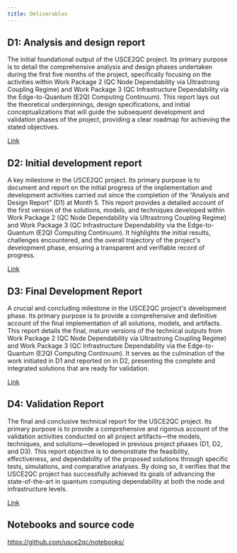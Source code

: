 ```yaml
---
title: Deliverables
---
```


## D1: Analysis and design report

The initial foundational output of the USCE2QC project. Its primary purpose is to detail the comprehensive analysis and design phases undertaken during the first five months of the project, specifically focusing on the activities within Work Package 2 (QC Node Dependability via Ultrastrong Coupling Regime) and Work Package 3 (QC Infrastructure Dependability via the Edge-to-Quantum (E2Q) Computing Continuum). This report lays out the theoretical underpinnings, design specifications, and initial conceptualizations that will guide the subsequent development and validation phases of the project, providing a clear roadmap for achieving the stated objectives.

<a href="https://docs.google.com/document/d/e/2PACX-1vTznZI6789d3OnNLFUbrmGfiZ2LZmFnZ_mhyPN4MQ5ktkQGdz__Bu7UxJBzBF9Zkw/pub" target="_blank">Link</a>

## D2: Initial development report

A key milestone in the USCE2QC project. Its primary purpose is to document and report on the initial progress of the implementation and development activities carried out since the completion of the “Analysis and Design Report” (D1) at Month 5. This report provides a detailed account of the first version of the solutions, models, and techniques developed within Work Package 2 (QC Node Dependability via Ultrastrong Coupling Regime) and Work Package 3 (QC Infrastructure Dependability via the Edge-to-Quantum (E2Q) Computing Continuum). It highlights the initial results, challenges encountered, and the overall trajectory of the project's development phase, ensuring a transparent and verifiable record of progress.

<a href="https://docs.google.com/document/d/e/2PACX-1vTC6xib2D801MjEb_0vCufmoubAFpDklKig2y7SBiiToWBIPwlC1bDOXnra8IvdtQ/pub" target="_blank">Link</a>

## D3: Final Development Report

A crucial and concluding milestone in the USCE2QC project's development phase. Its primary purpose is to provide a comprehensive and definitive account of the final implementation of all solutions, models, and artifacts. This report details the final, mature versions of the technical outputs from Work Package 2 (QC Node Dependability via Ultrastrong Coupling Regime) and Work Package 3 (QC Infrastructure Dependability via the Edge-to-Quantum (E2Q) Computing Continuum). It serves as the culmination of the work initiated in D1 and reported on in D2, presenting the complete and integrated solutions that are ready for validation.

<a href="https://docs.google.com/document/d/e/2PACX-1vQ1GUQGAdpIVVyPVFft9iHQER0DRmtcZFruQJAb67FXi4j3HSAd8uvd0VL6E8xpfQ/pub" target="_blank">Link</a>

## D4: Validation Report

The final and conclusive technical report for the USCE2QC project. Its primary purpose is to provide a comprehensive and rigorous account of the validation activities conducted on all project artifacts—the models, techniques, and solutions—developed in previous project phases (D1, D2, and D3). This report objective is to demonstrate the feasibility, effectiveness, and dependability of the proposed solutions through specific tests, simulations, and comparative analyses. By doing so, it verifies that the USCE2QC project has successfully achieved its goals of advancing the state-of-the-art in quantum computing dependability at both the node and infrastructure levels.

<a href="https://docs.google.com/document/d/e/2PACX-1vTSf6NIMDkPAn3bZKvvlzDYVWieU3U44EJ4inY-dcwm_Wm1O1b2Kb3V2Caq2F4x3g/pub" target="_blank">Link</a>

## Notebooks and source code

https://github.com/usce2qc/notebooks/
